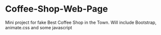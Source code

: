 # Coffee-Shop-Web-Page
Mini project for fake Best Coffee Shop in the Town. 
Will include Bootstrap, animate.css and some javascript
